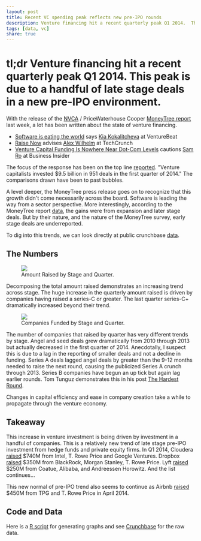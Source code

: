```yaml
---
layout: post
title: Recent VC spending peak reflects new pre-IPO rounds
description: Venture financing hit a recent quarterly peak Q1 2014.  This peak is due to a handful of late stage deals in a new pre-IPO environment.
tags: [data, vc]
share: true
---
```


# tl;dr Venture financing hit a recent quarterly peak Q1 2014.  This peak is due to a handful of late stage deals in a new pre-IPO environment.

With the release of the [NVCA](http://www.nvca.org/) / PriceWaterhouse Cooper [MoneyTree report](https://www.pwcmoneytree.com/MTPublic/ns/index.jsp) last week, a lot has been written about the state of venture financing.

* [Software is eating the world](http://venturebeat.com/2014/04/18/software-is-eating-the-world-and-venture-capital-is-feasting-on-older-software/) says [Kia Kokalitcheva](https://twitter.com/imkialikethecar) at VentureBeat
* [Raise Now](http://techcrunch.com/2014/04/18/raise-now-vc-funding-for-startups-at-highest-point-in-more-than-a-decade/) advises [Alex Wilhelm](https://twitter.com/alex) at TechCrunch
* [Venture Capital Funding Is Nowhere Near Dot-Com Levels](http://www.businessinsider.com/historical-venture-capital-funding-2014-4) cautions [Sam Ro](https://twitter.com/bySamRo) at Business Insider

The focus of the response has been on the top line [reported](https://www.pwcmoneytree.com/MTPublic/ns/moneytree/filesource/displays/notice-D.html).  "Venture capitalists invested $9.5 billion in 951 deals in the first quarter of 2014."  The comparisons drawn have been to past bubbles.

A level deeper, the MoneyTree press release goes on to recognize that this growth didn't come necessarily across the board.  Software is leading the way from a sector perspective.  More interestingly, according to the MoneyTree report [data](https://www.pwcmoneytree.com/MTPublic/ns/moneytree/filesource/displays/notice-B.html), the gains were from expansion and later stage deals.  But by their nature, and the nature of the MoneyTree survey, early stage deals are underreported.

To dig into this trends, we can look directly at public crunchbase [data](http://info.crunchbase.com/about/crunchbase-data-exports/).

## The Numbers

<figure>
  <a href="{{ site.url }}/images/crunchbase/funding-amount-trend.png"><img src="{{ site.url }}/images/crunchbase/funding-amount-trend.png" /></a>
  <figcaption><a href="{{ site.url }}/images/crunchbase/funding-amount-trend.png" title="Amount Raised by Stage and Quarter"></a>Amount Raised by Stage and Quarter.</figcaption>
</figure>

Decomposing the total amount raised demonstrates an increasing trend across stage.  The huge increase in the quarterly amount raised is driven by companies having raised a series-C or greater.  The last quarter series-C+ dramatically increased beyond their trend.

<figure>
  <a href="{{ site.url }}/images/crunchbase/funding-trend.png"><img src="{{ site.url }}/images/crunchbase/funding-trend.png" /></a>
  <figcaption><a href="{{ site.url }}/images/crunchbase/funding-trend.png" title="Companies Funded by Stage and Quarter"></a>Companies Funded by Stage and Quarter.</figcaption>
</figure>

The number of companies that raised by quarter has very different trends by stage.  Angel and seed deals grew dramatically from 2010 through 2013 but actually decreased in the first quarter of 2014.  Anecdotally, I suspect this is due to a lag in the reporting of smaller deals and not a decline in funding.  Series A deals lagged angel deals by greater than the 9-12 months needed to raise the next round, causing the publicized Series A crunch through 2013.  Series B companies have begun an up tick but again lag earlier rounds.  Tom Tunguz demonstrates this in his post [The Hardest Round](http://tomtunguz.com/the-hardest-round-to-raise/).

Changes in capital efficiency and ease in company creation take a while to propagate through the venture economy.

## Takeaway

This increase in venture investment is being driven by investment in a handful of companies.  This is a relatively new trend of late stage pre-IPO investment from hedge funds and private equity firms.  In Q1 2014, Cloudera [raised](http://recode.net/2014/03/31/intel-takes-massive-740-million-stake-in-cloudera/) $740M from Intel, T. Rowe Price and Google Ventures.  Dropbox [raised](http://techcrunch.com/2014/02/24/dropbox-filing/) $350M from BlackRock, Morgan Stanley, T. Rowe Price. Lyft [raised](http://techcrunch.com/2014/04/02/lyft-250m/) $250M from Coatue, Alibaba, and Andreessen Horowitz. And the list continues...

This new normal of pre-IPO trend also seems to continue as Airbnb [raised](http://techcrunch.com/2014/04/18/airbnb-has-closed-its-500m-round-of-funding-at-a-10b-valuation-led-by-tpg/) $450M from TPG and T. Rowe Price in April 2014.

## Code and Data

Here is a [R script](https://gist.github.com/jdavidson/11130754) for generating graphs and see [Crunchbase](http://info.crunchbase.com/about/crunchbase-data-exports/) for the raw data.
